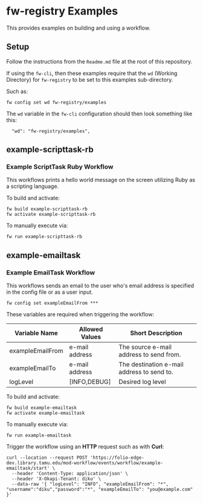 # fw-registry Examples

This provides examples on building and using a workflow.

## Setup

Follow the instructions from the `Readme.md` file at the root of this repository.

If using the `fw-cli`, then these examples require that the `wd` (Working Directory) for `fw-registry` to be set to this examples sub-directory.

Such as:
```shell
fw config set wd fw-registry/examples
```

The `wd` variable in the `fw-cli` configuration should then look something like this:
```
  "wd": "fw-registry/examples",
```


## example-scripttask-rb

### Example ScriptTask Ruby Workflow

This workflows prints a hello world message on the screen utilizing Ruby as a scripting language. 

To build and activate:
```shell
fw build example-scripttask-rb
fw activate example-scripttask-rb
```

To manually execute via:
```shell
fw run example-scripttask-rb
```

## example-emailtask

### Example EmailTask Workflow

This workflows sends an email to the user who's email address is specified in the config file or as a user input. 

```shell
fw config set exampleEmailFrom ***
```

These variables are required when triggering the workflow:

| Variable Name  | Allowed Values | Short Description |
| -------------- | -------------- | ----------------- |
| exampleEmailFrom | e-mail address | The source e-mail address to send from. |
| exampleEmailTo   | e-mail address | The destination e-mail address to send to. |
| logLevel       | [INFO,DEBUG]   | Desired log level |


To build and activate:
```shell
fw build example-emailtask
fw activate example-emailtask
```

To manually execute via:
```shell
fw run example-emailtask
```

Trigger the workflow using an **HTTP** request such as with **Curl**:

```shell
curl --location --request POST 'https://folio-edge-dev.library.tamu.edu/mod-workflow/events/workflow/example-emailtask/start' \
  --header 'Content-Type: application/json' \
  --header 'X-Okapi-Tenant: diku' \
  --data-raw '{ "logLevel": "INFO", "exampleEmailFrom": "*", "username":"diku","password":"*", "exampleEmailTo": "you@example.com" }'

```